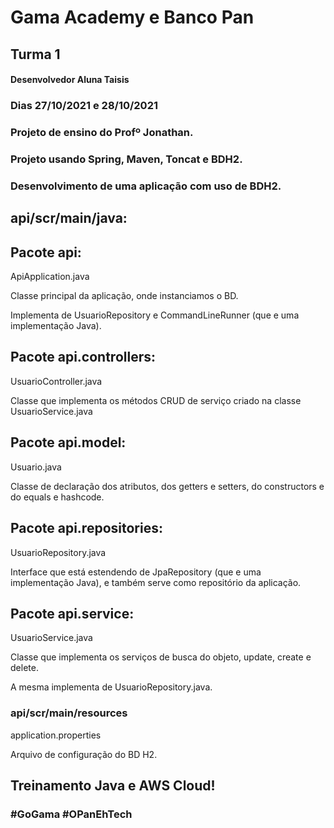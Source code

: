 # Gama Academy e Banco Pan

## Turma 1

#### Desenvolvedor Aluna Taisis



### Dias 27/10/2021 e 28/10/2021

### Projeto de ensino do Profº Jonathan.

### Projeto usando Spring, Maven, Toncat e BDH2.

### Desenvolvimento de uma aplicação com uso de BDH2. 



## api/scr/main/java:



## Pacote api:

ApiApplication.java

Classe principal da aplicação, onde instanciamos o  BD. 

Implementa de UsuarioRepository e CommandLineRunner (que e uma implementação Java).



## Pacote api.controllers:

UsuarioController.java

Classe que implementa os métodos CRUD de serviço criado na classe UsuarioService.java



## Pacote api.model:

Usuario.java

Classe de declaração dos atributos, dos getters e setters,  do constructors e do equals e hashcode.



## Pacote api.repositories:

UsuarioRepository.java

Interface que está estendendo de JpaRepository (que e uma implementação Java), e também serve como repositório da aplicação. 



## Pacote api.service:

UsuarioService.java

Classe que implementa os serviços de busca do objeto, update, create e delete.

A mesma implementa de UsuarioRepository.java.



### api/scr/main/resources

application.properties

Arquivo de configuração do BD H2.





## Treinamento Java e AWS Cloud!

### #GoGama #OPanEhTech